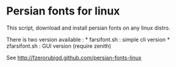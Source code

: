 Persian fonts for linux
=======================

This script, download and install persian fonts on any linux distro.

There is two version available :
    * farsifont.sh : simple cli version
    * zfarsifont.sh : GUI version (require zenith)

See http://fzerorubigd.github.com/persian-fonts-linux